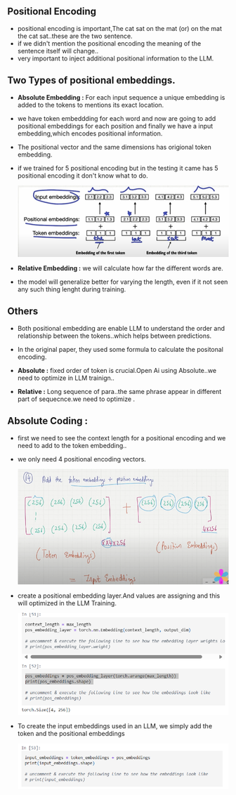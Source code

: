 ## Positional Encoding

- positional encoding is important,The cat sat on the mat (or) on the mat the cat sat..these are the two sentence.
- if we didn't mention the positional encoding the meaning of the sentence itself will change..
- very important to inject additional positional information to the LLM.

## Two Types of positional embeddings.

- **Absolute Embedding :** For each input sequence a unique embedding is added to the tokens to mentions its exact location.
- we have token embeddding for each word and now are going to add positional embeddings for each position and finally we have a input embedding,which encodes positional information.
- The positional vector and the same dimensions has origional token embedding.
- if we trained for 5 positional encoding but in the testing it came has 5 positional encoding it  don't know what to do.

    ![alt text](../Images/abslouteEmbedding.png)

- **Relative Embedding :** we will calculate how far the different words are.
- the model will generalize better for varying the length, even if it not seen any such thing lenght during training.

## Others 

- Both positional embedding are enable LLM to understand the order and relationship between the tokens..which helps between predictions.
- In the original paper, they used some formula to calculate the positonal encoding.

- **Absolute :** fixed order of token is crucial.Open Ai using Absolute..we need to optimize in LLM trainign..
- **Relative :** Long sequence of para..the same phrase appear in different part of sequecnce.we need to optimize .

## Absolute Coding :

- first we need to see the context length for a positional encoding and we need to add to the token embedding..
- we only need 4 positional encoding vectors.

    ![alt text](../Images/positionalEncoding.png)

- create a positional embedding layer.And values are assigning and this will optimized in the LLM Training.

    ![alt text](../Images/positionalEmbe.png)

- To create the input embeddings used in an LLM, we simply add the token and the positional embeddings

    ![alt text](../Images/AddInputEmdPositional.png)

    